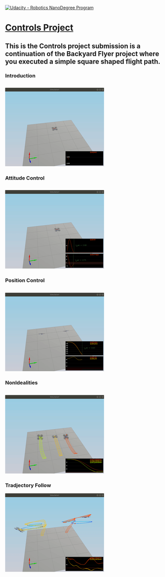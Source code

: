 [![Udacity - Robotics NanoDegree Program](https://github.com/spirosrap/flyingcar/blob/master/udacity.jpg)](https://www.udacity.com/course/flying-car-nanodegree--nd787)

# [Controls Project](https://github.com/scifiswapnil/Udacity-Autonomous-Flight-Engineer/tree/main/Control-Project)

This is the Controls project submission is a continuation of the Backyard Flyer project where you executed a simple square shaped flight path.
--- 
### Introduction
![](https://github.com/scifiswapnil/Udacity-Autonomous-Flight-Engineer/blob/main/Control-Project/gifs/output1.gif) 
--- 
### Attitude Control
![](https://github.com/scifiswapnil/Udacity-Autonomous-Flight-Engineer/blob/main/Control-Project/gifs/output2.gif) 
--- 
### Position Control
![](https://github.com/scifiswapnil/Udacity-Autonomous-Flight-Engineer/blob/main/Control-Project/gifs/output3.gif) 
--- 
### NonIdealities
![](https://github.com/scifiswapnil/Udacity-Autonomous-Flight-Engineer/blob/main/Control-Project/gifs/output4.gif) 
---
### Tradjectory Follow
![](https://github.com/scifiswapnil/Udacity-Autonomous-Flight-Engineer/blob/main/Control-Project/gifs/output5.gif) 
